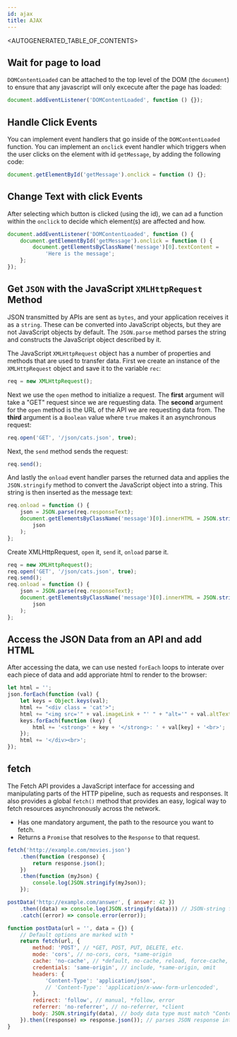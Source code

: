 ```yaml
---
id: ajax
title: AJAX
---
```


<AUTOGENERATED_TABLE_OF_CONTENTS>

## Wait for page to load

`DOMContentLoaded` can be attached to the top level of the DOM (the `document`) to ensure that any javascript will only excecute after the page has loaded:

```javascript
document.addEventListener('DOMContentLoaded', function () {});
```

## Handle Click Events

You can implement event handlers that go inside of the `DOMContentLoaded` function. You can implement an `onclick` event handler which triggers when the user clicks on the element with id `getMessage`, by adding the following code:

```javascript
document.getElementById('getMessage').onclick = function () {};
```

## Change Text with click Events

After selecting which button is clicked (using the id), we can ad a function within the `onclick` to decide which element(s) are affected and how.

```javascript
document.addEventListener('DOMContentLoaded', function () {
	document.getElementById('getMessage').onclick = function () {
		document.getElementsByClassName('message')[0].textContent =
			'Here is the message';
	};
});
```

## Get `JSON` with the JavaScript `XMLHttpRequest` Method

JSON transmitted by APIs are sent as `bytes`, and your application receives it as a `string`. These can be converted into JavaScript objects, but they are not JavaScript objects by default. The `JSON.parse` method parses the string and constructs the JavaScript object described by it.

The JavaScript `XMLHttpRequest` object has a number of properties and methods that are used to transfer data. First we create an instance of the `XMLHttpRequest` object and save it to the variable `rec`:

```javascript
req = new XMLHttpRequest();
```

Next we use the `open` method to initialize a request. The **first** argument will take a "GET" request since we are requesting data. The **second** argument for the `open` method is the URL of the API we are requesting data from. The **third** argument is a `Boolean` value where `true` makes it an asynchronous request:

```javascript
req.open('GET', '/json/cats.json', true);
```

Next, the `send` method sends the request:

```javascript
req.send();
```

And lastly the `onload` event handler parses the returned data and applies the `JSON.stringify` method to convert the JavaScript object into a string. This string is then inserted as the message text:

```javascript
req.onload = function () {
	json = JSON.parse(req.responseText);
	document.getElementsByClassName('message')[0].innerHTML = JSON.stringify(
		json
	);
};
```

Create XMLHttpRequest, `open` it, `send` it, `onload` parse it.

```javascript
req = new XMLHttpRequest();
req.open('GET', '/json/cats.json', true);
req.send();
req.onload = function () {
	json = JSON.parse(req.responseText);
	document.getElementsByClassName('message')[0].innerHTML = JSON.stringify(
		json
	);
};
```

## Access the JSON Data from an API and add HTML

After accessing the data, we can use nested `forEach` loops to interate over each piece of data and add approriate html to render to the browser:

```javascript
let html = '';
json.forEach(function (val) {
	let keys = Object.keys(val);
	html += "<div class = 'cat'>";
	html += "<img src='" + val.imageLink + "' " + "alt='" + val.altText + "'>";
	keys.forEach(function (key) {
		html += '<strong>' + key + '</strong>: ' + val[key] + '<br>';
	});
	html += '</div><br>';
});
```

## fetch

The Fetch API provides a JavaScript interface for accessing and manipulating parts of the HTTP pipeline, such as requests and responses. It also provides a global `fetch()` method that provides an easy, logical way to fetch resources asynchronously across the network.

- Has one mandatory argument, the path to the resource you want to fetch.
- Returns a `Promise` that resolves to the `Response` to that request.

```javascript
fetch('http://example.com/movies.json')
	.then(function (response) {
		return response.json();
	})
	.then(function (myJson) {
		console.log(JSON.stringify(myJson));
	});
```

```javascript
postData('http://example.com/answer', { answer: 42 })
	.then((data) => console.log(JSON.stringify(data))) // JSON-string from `response.json()` call
	.catch((error) => console.error(error));

function postData(url = '', data = {}) {
	// Default options are marked with *
	return fetch(url, {
		method: 'POST', // *GET, POST, PUT, DELETE, etc.
		mode: 'cors', // no-cors, cors, *same-origin
		cache: 'no-cache', // *default, no-cache, reload, force-cache, only-if-cached
		credentials: 'same-origin', // include, *same-origin, omit
		headers: {
			'Content-Type': 'application/json',
			// 'Content-Type': 'application/x-www-form-urlencoded',
		},
		redirect: 'follow', // manual, *follow, error
		referrer: 'no-referrer', // no-referrer, *client
		body: JSON.stringify(data), // body data type must match "Content-Type" header
	}).then((response) => response.json()); // parses JSON response into native JavaScript objects
}
```
